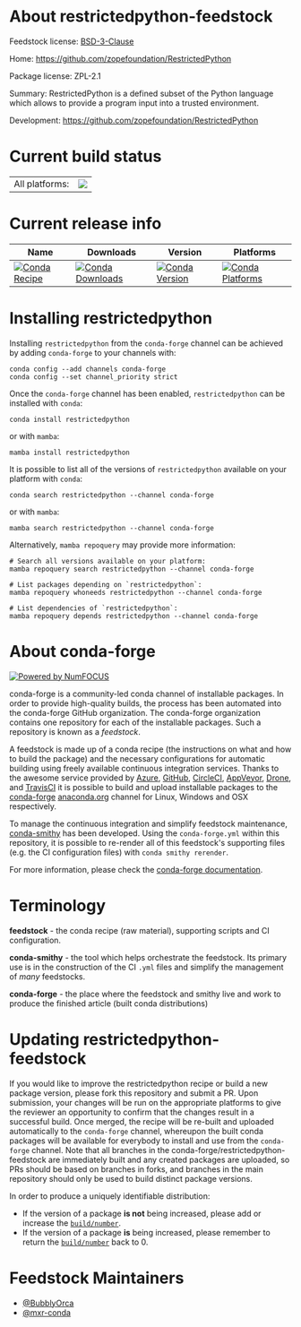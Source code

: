 About restrictedpython-feedstock
================================

Feedstock license: [BSD-3-Clause](https://github.com/conda-forge/restrictedpython-feedstock/blob/main/LICENSE.txt)

Home: https://github.com/zopefoundation/RestrictedPython

Package license: ZPL-2.1

Summary: RestrictedPython is a defined subset of the Python language which allows to provide a program input into a trusted environment.

Development: https://github.com/zopefoundation/RestrictedPython

Current build status
====================


<table><tr><td>All platforms:</td>
    <td>
      <a href="https://dev.azure.com/conda-forge/feedstock-builds/_build/latest?definitionId=14842&branchName=main">
        <img src="https://dev.azure.com/conda-forge/feedstock-builds/_apis/build/status/restrictedpython-feedstock?branchName=main">
      </a>
    </td>
  </tr>
</table>

Current release info
====================

| Name | Downloads | Version | Platforms |
| --- | --- | --- | --- |
| [![Conda Recipe](https://img.shields.io/badge/recipe-restrictedpython-green.svg)](https://anaconda.org/conda-forge/restrictedpython) | [![Conda Downloads](https://img.shields.io/conda/dn/conda-forge/restrictedpython.svg)](https://anaconda.org/conda-forge/restrictedpython) | [![Conda Version](https://img.shields.io/conda/vn/conda-forge/restrictedpython.svg)](https://anaconda.org/conda-forge/restrictedpython) | [![Conda Platforms](https://img.shields.io/conda/pn/conda-forge/restrictedpython.svg)](https://anaconda.org/conda-forge/restrictedpython) |

Installing restrictedpython
===========================

Installing `restrictedpython` from the `conda-forge` channel can be achieved by adding `conda-forge` to your channels with:

```
conda config --add channels conda-forge
conda config --set channel_priority strict
```

Once the `conda-forge` channel has been enabled, `restrictedpython` can be installed with `conda`:

```
conda install restrictedpython
```

or with `mamba`:

```
mamba install restrictedpython
```

It is possible to list all of the versions of `restrictedpython` available on your platform with `conda`:

```
conda search restrictedpython --channel conda-forge
```

or with `mamba`:

```
mamba search restrictedpython --channel conda-forge
```

Alternatively, `mamba repoquery` may provide more information:

```
# Search all versions available on your platform:
mamba repoquery search restrictedpython --channel conda-forge

# List packages depending on `restrictedpython`:
mamba repoquery whoneeds restrictedpython --channel conda-forge

# List dependencies of `restrictedpython`:
mamba repoquery depends restrictedpython --channel conda-forge
```


About conda-forge
=================

[![Powered by
NumFOCUS](https://img.shields.io/badge/powered%20by-NumFOCUS-orange.svg?style=flat&colorA=E1523D&colorB=007D8A)](https://numfocus.org)

conda-forge is a community-led conda channel of installable packages.
In order to provide high-quality builds, the process has been automated into the
conda-forge GitHub organization. The conda-forge organization contains one repository
for each of the installable packages. Such a repository is known as a *feedstock*.

A feedstock is made up of a conda recipe (the instructions on what and how to build
the package) and the necessary configurations for automatic building using freely
available continuous integration services. Thanks to the awesome service provided by
[Azure](https://azure.microsoft.com/en-us/services/devops/), [GitHub](https://github.com/),
[CircleCI](https://circleci.com/), [AppVeyor](https://www.appveyor.com/),
[Drone](https://cloud.drone.io/welcome), and [TravisCI](https://travis-ci.com/)
it is possible to build and upload installable packages to the
[conda-forge](https://anaconda.org/conda-forge) [anaconda.org](https://anaconda.org/)
channel for Linux, Windows and OSX respectively.

To manage the continuous integration and simplify feedstock maintenance,
[conda-smithy](https://github.com/conda-forge/conda-smithy) has been developed.
Using the ``conda-forge.yml`` within this repository, it is possible to re-render all of
this feedstock's supporting files (e.g. the CI configuration files) with ``conda smithy rerender``.

For more information, please check the [conda-forge documentation](https://conda-forge.org/docs/).

Terminology
===========

**feedstock** - the conda recipe (raw material), supporting scripts and CI configuration.

**conda-smithy** - the tool which helps orchestrate the feedstock.
                   Its primary use is in the construction of the CI ``.yml`` files
                   and simplify the management of *many* feedstocks.

**conda-forge** - the place where the feedstock and smithy live and work to
                  produce the finished article (built conda distributions)


Updating restrictedpython-feedstock
===================================

If you would like to improve the restrictedpython recipe or build a new
package version, please fork this repository and submit a PR. Upon submission,
your changes will be run on the appropriate platforms to give the reviewer an
opportunity to confirm that the changes result in a successful build. Once
merged, the recipe will be re-built and uploaded automatically to the
`conda-forge` channel, whereupon the built conda packages will be available for
everybody to install and use from the `conda-forge` channel.
Note that all branches in the conda-forge/restrictedpython-feedstock are
immediately built and any created packages are uploaded, so PRs should be based
on branches in forks, and branches in the main repository should only be used to
build distinct package versions.

In order to produce a uniquely identifiable distribution:
 * If the version of a package **is not** being increased, please add or increase
   the [``build/number``](https://docs.conda.io/projects/conda-build/en/latest/resources/define-metadata.html#build-number-and-string).
 * If the version of a package **is** being increased, please remember to return
   the [``build/number``](https://docs.conda.io/projects/conda-build/en/latest/resources/define-metadata.html#build-number-and-string)
   back to 0.

Feedstock Maintainers
=====================

* [@BubblyOrca](https://github.com/BubblyOrca/)
* [@mxr-conda](https://github.com/mxr-conda/)

